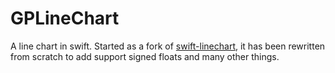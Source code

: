 GPLineChart
===========

A line chart in swift. Started as a fork of [swift-linechart](https://github.com/zemirco/swift-linechart), it has been rewritten from scratch to add support signed floats and many other things.
